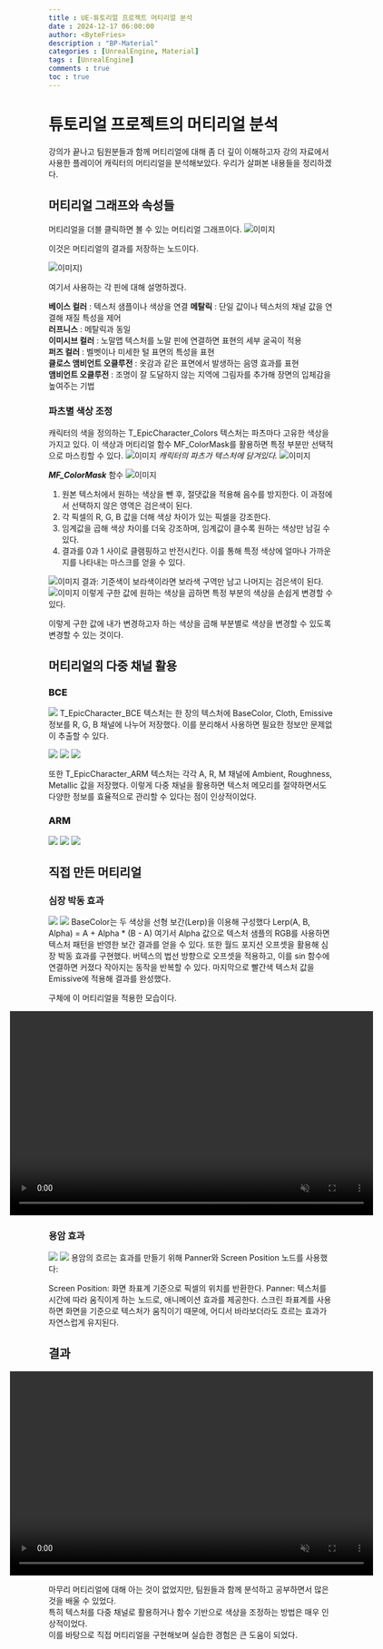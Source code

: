 ```yaml
---
title : UE-튜토리얼 프로젝트 머티리얼 분석
date : 2024-12-17 06:00:00
author: <ByteFries>
description : "BP-Material"
categories : [UnrealEngine, Material]
tags : [UnrealEngine]
comments : true
toc : true
---
```


# <span style = "font-weight: 800;">튜토리얼 프로젝트의 머티리얼 분석</span>
강의가 끝나고 팀원분들과 함께 머티리얼에 대해 좀 더 깊이 이해하고자 강의 자료에서 사용한 플레이어 캐릭터의 머티리얼을 분석해보았다.
우리가 살펴본 내용들을 정리하겠다.

## <span style = "font-weight: 800;">머티리얼 그래프와 속성들</span>
머티리얼을 더블 클릭하면 볼 수 있는 머티리얼 그래프이다.
![이미지](/assets/image/2024-12-17/mat2.png)

이것은 머티리얼의 결과를 저장하는 노드이다.

![이미지](/assets/image/2024-12-17/matgraph.png))

여기서 사용하는 각 핀에 대해 설명하겠다.

**베이스 컬러** : 텍스처 샘플이나 색상을 연결 
**메탈릭** : 단일 값이나 텍스처의 채널 값을 연결해 재질 특성을 제어  
**러프니스** : 메탈릭과 동일  
**이미시브 컬러** : 노말맵 텍스처를 노말 핀에 연결하면 표현의 세부 굴곡이 적용  
**퍼즈 컬러** : 벨벳이나 미세한 털 표면의 특성을 표현  
**클로스 앰비언트 오클루전** : 옷감과 같은 표면에서 발생하는 음영 효과를 표현  
**앰비언트 오클루전** : 조명이 잘 도달하지 않는 지역에 그림자를 추가해 장면의 입체감을 높여주는 기법  

### <span style = "font-weight: 800;">파츠별 색상 조정</span>
캐릭터의 색을 정의하는 T_EpicCharacter_Colors 텍스처는 파츠마다 고유한 색상을 가지고 있다. 이 색상과 머티리얼 함수 MF_ColorMask를 활용하면 특정 부분만 선택적으로 마스킹할 수 있다.
![이미지](/assets/image/2024-12-17/color1.png)
_캐릭터의 파츠가 텍스처에 담겨있다._
![이미지](/assets/image/2024-12-17/masking1.png)

***MF_ColorMask*** 함수
![이미지](/assets/image/2024-12-17/masking2.png)

1. 원본 텍스처에서 원하는 색상을 뺀 후, 절댓값을 적용해 음수를 방지한다. 이 과정에서 선택하지 않은 영역은 검은색이 된다.
2. 각 픽셀의 R, G, B 값을 더해 색상 차이가 있는 픽셀을 강조한다.
3. 임계값을 곱해 색상 차이를 더욱 강조하며, 임계값이 클수록 원하는 색상만 남길 수 있다.
4. 결과를 0과 1 사이로 클램핑하고 반전시킨다. 이를 통해 특정 색상에 얼마나 가까운지를 나타내는 마스크를 얻을 수 있다.


![이미지](/assets/image/2024-12-17/masking3.png)
결과: 기준색이 보라색이라면 보라색 구역만 남고 나머지는 검은색이 된다.
![이미지](/assets/image/2024-12-17/masking4.png)
이렇게 구한 값에 원하는 색상을 곱하면 특정 부분의 색상을 손쉽게 변경할 수 있다.

이렇게 구한 값에 내가 변경하고자 하는 색상을 곱해 부분별로 색상을 변경할 수 있도록 변경할 수 있는 것이다.

## <span style = "font-weight: 800;">머티리얼의 다중 채널 활용</span>

### <span style = "font-weight: 800;">BCE</span>
![](/assets/image/2024-12-17/BCE.png)
T_EpicCharacter_BCE 텍스처는 한 장의 텍스처에 BaseColor, Cloth, Emissive 정보를 R, G, B 채널에 나누어 저장했다. 이를 분리해서 사용하면 필요한 정보만 문제없이 추출할 수 있다.

![](/assets/image/2024-12-17/BCE-B.png)
![](/assets/image/2024-12-17/BCE-C.png)
![](/assets/image/2024-12-17/BCE-E.png)


또한 T_EpicCharacter_ARM 텍스처는 각각 A, R, M 채널에 Ambient, Roughness, Metallic 값을 저장했다. 이렇게 다중 채널을 활용하면 텍스처 메모리를 절약하면서도 다양한 정보를 효율적으로 관리할 수 있다는 점이 인상적이었다.

### <span style = "font-weight: 800;">ARM</span>
<!-- 두 번째 슬라이더 -->
![](/assets/image/2024-12-17/ARM-A.png)
![](/assets/image/2024-12-17/ARM-R.png)
![](/assets/image/2024-12-17/ARM-M.png)

## <span style = "font-weight: 800;">직접 만든 머티리얼</span>

### <span style = "font-weight: 800;">심장 박동 효과</span>
![](/assets/image/2024-12-17/sun1.png)
![](/assets/image/2024-12-17/sun2.png)
BaseColor는 두 색상을 선형 보간(Lerp)을 이용해 구성했다
Lerp(A, B, Alpha) = A + Alpha * (B - A)
여기서 Alpha 값으로 텍스처 샘플의 RGB를 사용하면 텍스처 패턴을 반영한 보간 결과를 얻을 수 있다.
또한 월드 포지션 오프셋을 활용해 심장 박동 효과를 구현했다. 버텍스의 법선 방향으로 오프셋을 적용하고, 이를 sin 함수에 연결하면 커졌다 작아지는 동작을 반복할 수 있다. 마지막으로 빨간색 텍스처 값을 Emissive에 적용해 결과를 완성했다.

구체에 이 머티리얼을 적용한 모습이다.

<div style="display: flex; justify-content: center; align-items: center;">
  <video width="640" height="360" autoplay muted loop>
    <source src="/assets/mp4/24-12-17/sun.mkv" type="video/webm">
    Your browser does not support the video tag.
  </video>
</div>

### <span style = "font-weight: 800;">용암 효과</span>
![](/assets/image/2024-12-17/lava1.png)
![](/assets/image/2024-12-17/lava2.png)
용암의 흐르는 효과를 만들기 위해 Panner와 Screen Position 노드를 사용했다:

Screen Position: 화면 좌표계 기준으로 픽셀의 위치를 반환한다.
Panner: 텍스처를 시간에 따라 움직이게 하는 노드로, 애니메이션 효과를 제공한다.
스크린 좌표계를 사용하면 화면을 기준으로 텍스처가 움직이기 때문에, 어디서 바라보더라도 흐르는 효과가 자연스럽게 유지된다.

## <span style = "font-weight: 800;">결과</span>
<div style="display: flex; justify-content: center; align-items: center;">
  <video width="640" height="360" autoplay muted loop>
    <source src="/assets/mp4/24-12-17/lava.mkv" type="video/webm">
    Your browser does not support the video tag.
  </video>
</div>


마무리
머티리얼에 대해 아는 것이 없었지만, 팀원들과 함께 분석하고 공부하면서 많은 것을 배울 수 있었다.  
특히 텍스처를 다중 채널로 활용하거나 함수 기반으로 색상을 조정하는 방법은 매우 인상적이었다.  
이를 바탕으로 직접 머티리얼을 구현해보며 실습한 경험은 큰 도움이 되었다.  
